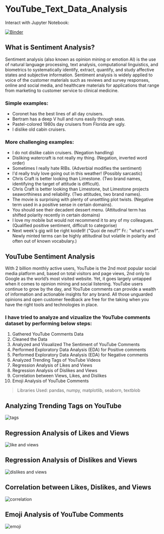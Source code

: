 # YouTube_Text_Data_Analysis

Interact with Jupyter Notebook:

[![Binder](https://mybinder.org/badge_logo.svg)](https://mybinder.org/v2/gh/trisha751/YouTube_Text_Data_Analysis.git/HEAD)

## What is Sentiment Analysis?
Sentiment analysis (also known as opinion mining or emotion AI) is the use of natural language processing, text analysis, computational linguistics, and biometrics to systematically identify, extract, quantify, and study affective states and subjective information. Sentiment analysis is widely applied to voice of the customer materials such as reviews and survey responses, online and social media, and healthcare materials for applications that range from marketing to customer service to clinical medicine.

### Simple examples:
  - Coronet has the best lines of all day cruisers.
  - Bertram has a deep V hull and runs easily through seas.
  - Pastel-colored 1980s day cruisers from Florida are ugly.
  - I dislike old cabin cruisers.

### More challenging examples:
  - I do not dislike cabin cruisers. (Negation handling)
  - Disliking watercraft is not really my thing. (Negation, inverted word order)
  - Sometimes I really hate RIBs. (Adverbial modifies the sentiment)
  - I'd really truly love going out in this weather! (Possibly sarcastic)
  - Chris Craft is better looking than Limestone. (Two brand names, identifying the target of attitude is difficult).
  - Chris Craft is better looking than Limestone, but Limestone projects seaworthiness and reliability. (Two attitudes, two brand names).
  - The movie is surprising with plenty of unsettling plot twists. (Negative term used in a positive sense in certain domains).
  - You should see their decadent dessert menu. (Attitudinal term has shifted polarity recently in certain domains)
  - I love my mobile but would not recommend it to any of my colleagues. (Qualified positive sentiment, difficult to categorise)
  - Next week's gig will be right koide9! ("Quoi de neuf?" Fr.: "what's new?". Newly minted terms can be highly attitudinal but volatile in polarity and often out of known vocabulary.)



## YouTube Sentiment Analysis
With 2 billion monthly active users, YouTube is the 2nd most popular social media platform and, based on total visitors and page views, 2nd only to Google as the world’s most visited website. Yet, it goes largely untapped when it comes to opinion mining and social listening. YouTube users continue to grow by the day, and YouTube comments can provide a wealth of information and actionable insights for any brand. All those unguarded opinions and open customer feedback are free for the taking when you have the right tools and technologies in place.

### I have tried to analyze and vizualize the YouTube comments dataset by performing below steps:

  1. Gathered YouTube Comments Data
  2. Cleaned the Data
  3. Analyzed and Visualized The Sentiment of YouTube Comments
  4. Performed Exploratory Data Analysis (EDA) for Positive comments
  5. Performed Exploratory Data Analysis (EDA) for Negative comments
  6. Analyzed Trending Tags of YouTube Videos
  7. Regression Analysis of Likes and Views
  8. Regression Analysis of Dislikes and Views
  9. Correlation between Views, Likes, and Dislikes
  10. Emoji Analysis of YouTube Comments

> Libraries Used: pandas, numpy, matplotlib, seaborn, textblob

## Analyzing Trending Tags on YouTube
![tags](https://user-images.githubusercontent.com/30564193/114277229-5318b780-99f8-11eb-9633-25eb93a6f5a8.png)

## Regression Analysis of Likes and Views
![like and views](https://user-images.githubusercontent.com/30564193/114277514-83ad2100-99f9-11eb-9fe9-9ed8ac745d26.png)

## Regression Analysis of Dislikes and Views
![dislikes and views](https://user-images.githubusercontent.com/30564193/114277609-cff86100-99f9-11eb-8a0e-a8d7ab8936fb.png)

## Correlation between Likes, Dislikes, and Views
![correlation](https://user-images.githubusercontent.com/30564193/114277699-4b5a1280-99fa-11eb-8a8b-f450897da6e7.png)

## Emoji Analysis of YouTube Comments
![emoji](https://user-images.githubusercontent.com/30564193/114279090-dc33ec80-9a00-11eb-8707-47df70a79a03.png)
